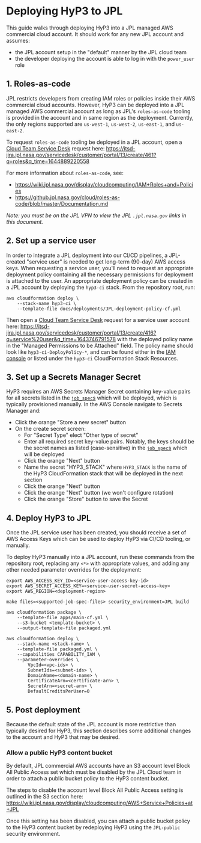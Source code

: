 # Deploying HyP3 to JPL

This guide walks through deploying HyP3 into a JPL managed AWS commercial cloud account.
It should work for any new JPL account and assumes:
* the JPL account setup in the "default" manner by the JPL cloud team
* the developer deploying the account is able to log in with the `power_user` role

## 1. Roles-as-code

JPL restricts developers from creating IAM roles or policies inside their AWS commercial cloud accounts.
However, HyP3 can be deployed into a JPL managed AWS commercial account as long as JPL's `roles-as-code`
tooling is provided in the account and in same region as the deployment. Currently, the only
regions supported are `us-west-1`, `us-west-2`, `us-east-1`, and `us-east-2`.

To request `roles-as-code` tooling be deployed in a JPL account, open a 
[Cloud Team Service Desk](https://itsd-jira.jpl.nasa.gov/servicedesk/customer/portal/13) request here:
https://itsd-jira.jpl.nasa.gov/servicedesk/customer/portal/13/create/461?q=roles&q_time=1644889220558


For more information about `roles-as-code`, see:
* https://wiki.jpl.nasa.gov/display/cloudcomputing/IAM+Roles+and+Policies
* https://github.jpl.nasa.gov/cloud/roles-as-code/blob/master/Documentation.md

*Note: you must be on the JPL VPN to view the JPL `.jpl.nasa.gov` links in this document.*

## 2. Set up a service user

In order to integrate a JPL deployment into our CI/CD pipelines, a JPL-created "service user"
is needed to get long-term (90-day) AWS access keys. When requesting a service user, you'll
need to request an appropriate deployment policy containing all the necessary permissions for
deployment is attached to the user. An appropriate deployment policy can be created in a
JPL account by deploying the `hyp3-ci` stack. From the repository root, run:

```shell
aws cloudformation deploy \
    --stack-name hyp3-ci \
    --template-file docs/deployments/JPL-deployment-policy-cf.yml
```

Then open a [Cloud Team Service Desk](https://itsd-jira.jpl.nasa.gov/servicedesk/customer/portal/13)
request for a service user account here:
https://itsd-jira.jpl.nasa.gov/servicedesk/customer/portal/13/create/416?q=service%20user&q_time=1643746791578
with the deployed policy name in the "Managed Permissions to be Attached" field. 
The policy name should look like `hyp3-ci-DeployPolicy-*`, and can be found either
in the [IAM console](https://console.aws.amazon.com/iamv2/home?#/policies) or listed under 
the `hyp3-ci` CloudFormation Stack Resources.   

## 3. Set up a Secrets Manager Secret

HyP3 requires an AWS Secrets Manager Secret containing key-value pairs for all secrets listed in the
[`job_spec`s](./job_spec) which will be deployed, which is typically provisioned manually. In the AWS Console
navigate to Secrets Manager and:
* Click the orange "Store a new secret" button
* On the create secret screen:
  * For "Secret Type" elect "Other type of secret"
  * Enter all required secret key-value pairs. Notably, the keys should be the secret names as listed (case-sensitive)
    in the [`job_spec`s](./job_spec) which will be deployed
  * Click the orange "Next" button
  * Name the secret "HYP3_STACK" where `HYP3_STACK` is the name of the HyP3 CloudFormation stack that will
    be deployed in the next section
  * Click the orange "Next" button
  * Click the orange "Next" button (we won't configure rotation)
  * Click the orange "Store" button to save the Secret

## 4. Deploy HyP3 to JPL

Once the JPL service user has been created, you should receive a set of AWS Access Keys
which can be used to deploy HyP3 via CI/CD tooling, or manually. 

To deploy HyP3 manually into a JPL account, run these commands from the repository root,
replacing any `<*>` with appropriate values, and adding any other needed parameter
overrides for the deployment:

```shell
export AWS_ACCESS_KEY_ID=<service-user-access-key-id>
export AWS_SECRET_ACCESS_KEY=<service-user-secret-access-key>
export AWS_REGION=<deployment-region>

make files=<supported-job-spec-files> security_environment=JPL build

aws cloudformation package \
    --template-file apps/main-cf.yml \
    --s3-bucket <template-bucket> \
    --output-template-file packaged.yml

aws cloudformation deploy \
    --stack-name <stack-name> \
    --template-file packaged.yml \
    --capabilities CAPABILITY_IAM \
    --parameter-overrides \
        VpcId=<vpc-ids> \
        SubnetIds=<subnet-ids> \
        DomainName=<domain-name> \
        CertificateArn=<certificate-arn> \
        SecretArn=<secret-arn> \
        DefaultCreditsPerUser=0
```

## 5. Post deployment

Because the default state of the JPL account is more restrictive than typically
desired for HyP3, this section describes some additional changes to the account
and HyP3 that may be desired.

### Allow a public HyP3 content bucket

By default, JPL commercial AWS accounts have an S3 account level Block All Public
Access set which must be disabled by the JPL Cloud team in order to attach a public
bucket policy to the HyP3 content bucket.

The steps to disable the account level Block All Public Access setting is outlined
in the S3 section here:
https://wiki.jpl.nasa.gov/display/cloudcomputing/AWS+Service+Policies+at+JPL

Once this setting has been disabled, you can attach a public bucket policy to the
HyP3 content bucket by redeploying HyP3 using the `JPL-public` security environment.
